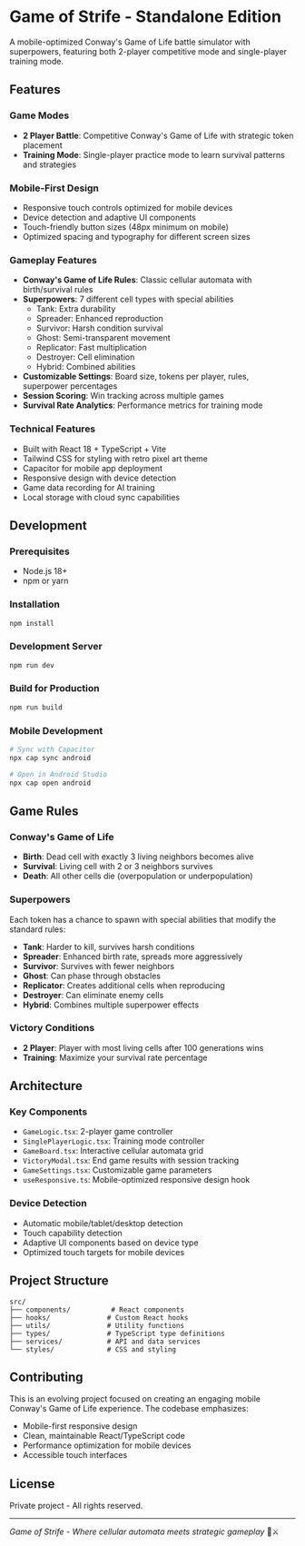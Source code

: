# Game of Strife - Standalone Edition

A mobile-optimized Conway's Game of Life battle simulator with superpowers, featuring both 2-player competitive mode and single-player training mode.

## Features

### Game Modes
- **2 Player Battle**: Competitive Conway's Game of Life with strategic token placement
- **Training Mode**: Single-player practice mode to learn survival patterns and strategies

### Mobile-First Design
- Responsive touch controls optimized for mobile devices
- Device detection and adaptive UI components
- Touch-friendly button sizes (48px minimum on mobile)
- Optimized spacing and typography for different screen sizes

### Gameplay Features
- **Conway's Game of Life Rules**: Classic cellular automata with birth/survival rules
- **Superpowers**: 7 different cell types with special abilities
  - Tank: Extra durability
  - Spreader: Enhanced reproduction
  - Survivor: Harsh condition survival
  - Ghost: Semi-transparent movement
  - Replicator: Fast multiplication
  - Destroyer: Cell elimination
  - Hybrid: Combined abilities
- **Customizable Settings**: Board size, tokens per player, rules, superpower percentages
- **Session Scoring**: Win tracking across multiple games
- **Survival Rate Analytics**: Performance metrics for training mode

### Technical Features
- Built with React 18 + TypeScript + Vite
- Tailwind CSS for styling with retro pixel art theme
- Capacitor for mobile app deployment
- Responsive design with device detection
- Game data recording for AI training
- Local storage with cloud sync capabilities

## Development

### Prerequisites
- Node.js 18+
- npm or yarn

### Installation
```bash
npm install
```

### Development Server
```bash
npm run dev
```

### Build for Production
```bash
npm run build
```

### Mobile Development
```bash
# Sync with Capacitor
npx cap sync android

# Open in Android Studio
npx cap open android
```

## Game Rules

### Conway's Game of Life
- **Birth**: Dead cell with exactly 3 living neighbors becomes alive
- **Survival**: Living cell with 2 or 3 neighbors survives
- **Death**: All other cells die (overpopulation or underpopulation)

### Superpowers
Each token has a chance to spawn with special abilities that modify the standard rules:
- **Tank**: Harder to kill, survives harsh conditions
- **Spreader**: Enhanced birth rate, spreads more aggressively
- **Survivor**: Survives with fewer neighbors
- **Ghost**: Can phase through obstacles
- **Replicator**: Creates additional cells when reproducing
- **Destroyer**: Can eliminate enemy cells
- **Hybrid**: Combines multiple superpower effects

### Victory Conditions
- **2 Player**: Player with most living cells after 100 generations wins
- **Training**: Maximize your survival rate percentage

## Architecture

### Key Components
- `GameLogic.tsx`: 2-player game controller
- `SinglePlayerLogic.tsx`: Training mode controller
- `GameBoard.tsx`: Interactive cellular automata grid
- `VictoryModal.tsx`: End game results with session tracking
- `GameSettings.tsx`: Customizable game parameters
- `useResponsive.ts`: Mobile-optimized responsive design hook

### Device Detection
- Automatic mobile/tablet/desktop detection
- Touch capability detection
- Adaptive UI components based on device type
- Optimized touch targets for mobile devices

## Project Structure
```
src/
├── components/          # React components
├── hooks/              # Custom React hooks
├── utils/              # Utility functions
├── types/              # TypeScript type definitions
├── services/           # API and data services
└── styles/             # CSS and styling
```

## Contributing

This is an evolving project focused on creating an engaging mobile Conway's Game of Life experience. The codebase emphasizes:
- Mobile-first responsive design
- Clean, maintainable React/TypeScript code
- Performance optimization for mobile devices
- Accessible touch interfaces

## License

Private project - All rights reserved.

---

*Game of Strife - Where cellular automata meets strategic gameplay* 🧬⚔️
